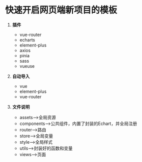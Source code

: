 # 快速开启网页端新项目的模板

1. **插件**
   * vue-router  
   * echarts
   * element-plus
   * axios
   * pinia
   * sass  
   * vueuse

2. **自动导入**  
   * vue
   * element-plus
   * vue-router

3. **文件说明**
   * assets-->全局资源
   * components-->公共组件，内置了封装的Echart，并全局注册
   * router-->路由
   * store-->全局变量
   * style-->全局样式
   * utils-->封装好的函数和变量
   * views-->页面